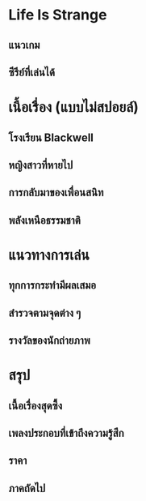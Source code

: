 # Life Is Strange
## แนวเกม
## ซีรีย์ที่เล่นได้
# เนื้อเรื่อง (แบบไม่สปอยล์)
## โรงเรียน Blackwell
## หญิงสาวที่หายไป
## การกลับมาของเพื่อนสนิท
## พลังเหนือธรรมชาติ
# แนวทางการเล่น
## ทุกการกระทำมีผลเสมอ
## สำรวจตามจุดต่าง ๆ
## รางวัลของนักถ่ายภาพ
# สรุป
## เนื้อเรื่องสุดซึ้ง
## เพลงประกอบที่เข้าถึงความรู้สึก
## ราคา
## ภาคถัดไป
